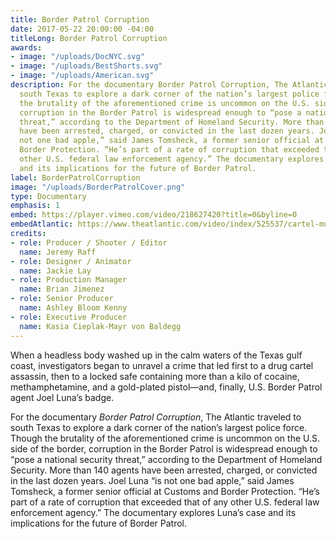 ```yaml
---
title: Border Patrol Corruption
date: 2017-05-22 20:00:00 -04:00
titleLong: Border Patrol Corruption
awards:
- image: "/uploads/DocNYC.svg"
- image: "/uploads/BestShorts.svg"
- image: "/uploads/American.svg"
description: For the documentary Border Patrol Corruption, The Atlantic traveled to
  south Texas to explore a dark corner of the nation’s largest police force. Though
  the brutality of the aforementioned crime is uncommon on the U.S. side of the border,
  corruption in the Border Patrol is widespread enough to “pose a national security
  threat,” according to the Department of Homeland Security. More than 140 agents
  have been arrested, charged, or convicted in the last dozen years. Joel Luna “is
  not one bad apple,” said James Tomsheck, a former senior official at Customs and
  Border Protection. “He’s part of a rate of corruption that exceeded that of any
  other U.S. federal law enforcement agency.” The documentary explores Luna’s case
  and its implications for the future of Border Patrol.
label: BorderPatrolCorruption
image: "/uploads/BorderPatrolCover.png"
type: Documentary
emphasis: 1
embed: https://player.vimeo.com/video/218627420?title=0&byline=0
embedAtlantic: https://www.theatlantic.com/video/index/525537/cartel-murder-rogue-border-agent/
credits:
- role: Producer / Shooter / Editor
  name: Jeremy Raff
- role: Designer / Animator
  name: Jackie Lay
- role: Production Manager
  name: Brian Jimenez
- role: Senior Producer
  name: Ashley Bloom Kenny
- role: Executive Producer
  name: Kasia Cieplak-Mayr von Baldegg
---
```


When a headless body washed up in the calm waters of the Texas gulf coast, investigators began to unravel a crime that led first to a drug cartel assassin, then to a locked safe containing​ more than a kilo of cocaine, methamphetamine, and a gold-plated pistol—and, finally, U.S. Border Patrol agent Joel Luna’s badge.

For the documentary *Border Patrol Corruption*, The Atlantic traveled to south Texas to explore a dark corner of the nation’s largest police force. Though the brutality of the aforementioned crime is uncommon on the U.S. side of the border, corruption in the Border Patrol is widespread enough to “pose a national security threat,” according to the Department of Homeland Security. More than 140 agents have been arrested, charged, or convicted in the last dozen years. Joel Luna “is not one bad apple,” said James Tomsheck, a former senior official at Customs and Border Protection. “He’s part of a rate of corruption that exceeded that of any other U.S. federal law enforcement agency.” The documentary explores Luna’s case and its implications for the future of Border Patrol.